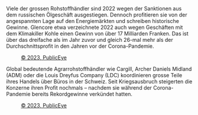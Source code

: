 Viele der grossen Rohstoffhändler sind 2022 wegen der Sanktionen aus dem russischen Ölgeschäft ausgestiegen. Dennoch profitieren sie von der angespannten Lage auf den Energiemärkten und schreiben historische Gewinne. Glencore etwa verzeichnete 2022 auch wegen Geschäften mit dem Klimakiller Kohle einen Gewinn von über 17 Milliarden Franken. Das ist über das dreifache als im Jahr zuvor und gleich 26-mal mehr als der Durchschnittsprofit in den Jahren vor der Corona-Pandemie.

<figure class="my-4 md:my-6">
    <div class="flourish-embed flourish-chart" data-src="visualisation/13696078"></div>
    <figcaption><a href="https://www.publiceye.ch/de/themen/agrarrohstoffhandel/krieg-und-krisen-und-die-rohstoffhaendler-machen-rekordgewinne" target="_blank">© 2023, PublicEye</a></figcaption>
</figure>

Global bedeutende Agrarrohstoffhändler wie Cargill, Archer Daniels Midland (ADM) oder die Louis Dreyfus Company (LDC) koordinieren grosse Teile ihres Handels über Büros in der Schweiz. Seit Kriegsausbruch steigerten die Konzerne ihren Profit nochmals – nachdem sie während der Corona-Pandemie bereits Rekordgewinne verkündet hatten.

<figure class="my-4 md:my-6">
    <div class="flourish-embed flourish-chart" data-src="visualisation/13696030"></div>
    <figcaption><a href="https://www.publiceye.ch/de/themen/agrarrohstoffhandel/krieg-und-krisen-und-die-rohstoffhaendler-machen-rekordgewinne" target="_blank">© 2023, PublicEye</a></figcaption>
</figure>
